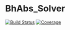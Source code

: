 # BhAbs_Solver

[![Build Status](https://travis-ci.com/diogoribeiro98/BhAbs_Solver.jl.svg?branch=master)](https://travis-ci.com/diogoribeiro98/BhAbs_Solver.jl)
[![Coverage](https://codecov.io/gh/diogoribeiro98/BhAbs_Solver.jl/branch/master/graph/badge.svg)](https://codecov.io/gh/diogoribeiro98/BhAbs_Solver.jl)
